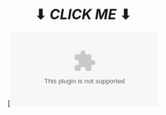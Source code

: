 <div align="center">
  
  # ⬇ *CLICK ME* ⬇

  [![www.ynotdoan.com](./assets/dancing-cat.gif "meow")](www.ynotdoan.com)
  
</div>

<!---
ynotdoan/ynotdoan is a ✨ special ✨ repository because its `README.md` (this file) appears on your GitHub profile.
You can click the Preview link to take a look at your changes.
--->
